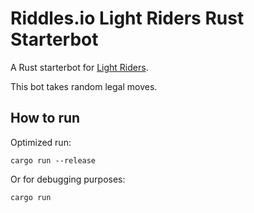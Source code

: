 # Riddles.io Light Riders Rust Starterbot

A Rust starterbot for [Light Riders](https://starapple.riddles.io/competitions/light-riders).

This bot takes random legal moves.

## How to run
Optimized run:
```text
cargo run --release
```

Or for debugging purposes:
```text
cargo run
```
